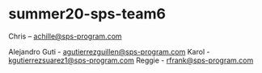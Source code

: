 # summer20-sps-team6

Chris – achille@sps-program.com

Alejandro Guti - agutierrezguillen@sps-program.com
Karol - kgutierrezsuarez1@sps-program.com
Reggie - rfrank@sps-program.com

